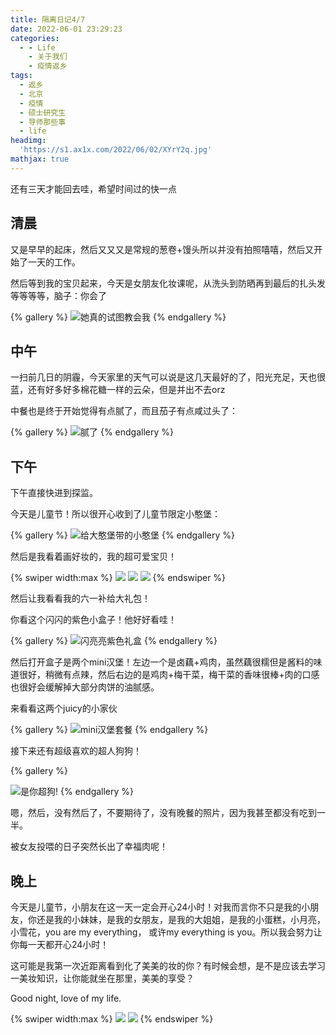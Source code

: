 ```yaml
---
title: 隔离日记4/7
date: 2022-06-01 23:29:23
categories:
  - - Life
    - 关于我们
    - 疫情返乡
tags:
  - 返乡
  - 北京
  - 疫情
  - 硕士研究生
  - 导师那些事
  - life
headimg:
  'https://s1.ax1x.com/2022/06/02/XYrY2q.jpg'
mathjax: true
---
```


还有三天才能回去哇，希望时间过的快一点

<!-- more -->


## 清晨
又是早早的起床，然后又又又是常规的葱卷+馒头所以并没有拍照嘻嘻，然后又开始了一天的工作。

然后等到我的宝贝起来，今天是女朋友化妆课呢，从洗头到防晒再到最后的扎头发等等等等，脑子：你会了



{% gallery %}
![她真的试图教会我](https://s1.ax1x.com/2022/06/01/XYamvD.jpg)
{% endgallery %}



## 中午

一扫前几日的阴霾，今天家里的天气可以说是这几天最好的了，阳光充足，天也很蓝，还有好多好多棉花糖一样的云朵，但是并出不去orz

中餐也是终于开始觉得有点腻了，而且茄子有点咸过头了：



{% gallery %}
![腻了](https://s1.ax1x.com/2022/06/01/XYacxU.jpg)
{% endgallery %}



## 下午

下午直接快进到探监。

今天是儿童节！所以很开心收到了儿童节限定小憨堡：



{% gallery %}
![给大憨堡带的小憨堡](https://s1.ax1x.com/2022/06/02/XYaoPx.jpg)
{% endgallery %}



然后是我看着画好妆的，我的超可爱宝贝！



{% swiper width:max %}
![](https://s1.ax1x.com/2022/06/02/XYd9Rf.jpg)
![](https://s1.ax1x.com/2022/06/02/XYdpJP.jpg)
![](https://s1.ax1x.com/2022/06/02/XYdSit.jpg)
{% endswiper %}



然后让我看看我的六一补给大礼包！

你看这个闪闪的紫色小盒子！他好好看哇！



{% gallery %}
![闪亮亮紫色礼盒](https://s1.ax1x.com/2022/06/02/XYa7RK.jpg)
{% endgallery %}



然后打开盒子是两个mini汉堡！左边一个是卤藕+鸡肉，虽然藕很糯但是酱料的味道很好，稍微有点辣，然后右边的是鸡肉+梅干菜，梅干菜的香味很棒+肉的口感也很好会缓解掉大部分肉饼的油腻感。

来看看这两个juicy的小家伙



{% gallery %}
![mini汉堡套餐](https://s1.ax1x.com/2022/06/02/XYaTG6.jpg)
{% endgallery %}



接下来还有超级喜欢的超人狗狗！



{% gallery %}

![是你超狗!](https://s1.ax1x.com/2022/06/02/XYB2f1.jpg)
{% endgallery %}



嗯，然后，没有然后了，不要期待了，没有晚餐的照片，因为我甚至都没有吃到一半。

被女友投喂的日子突然长出了幸福肉呢！

## 晚上

今天是儿童节，小朋友在这一天一定会开心24小时！对我而言你不只是我的小朋友，你还是我的小妹妹，是我的女朋友，是我的大姐姐，是我的小蛋糕，小月亮，小雪花，you are my everything， 或许my everything is you。所以我会努力让你每一天都开心24小时！

这可能是我第一次近距离看到化了美美的妆的你？有时候会想，是不是应该去学习一美妆知识，让你能就坐在那里，美美的享受？

Good night, love of my life.



{% swiper width:max %}
![](https://s1.ax1x.com/2022/06/02/XYrlVg.jpg)
![](https://s1.ax1x.com/2022/06/02/XYrKr8.jpg)
{% endswiper %}



